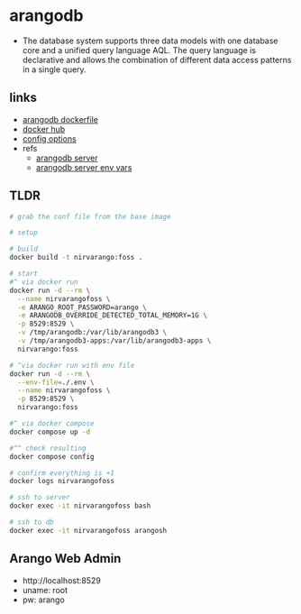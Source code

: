 # arangodb

- The database system supports three data models with one database core and a unified query language AQL. The query language is declarative and allows the combination of different data access patterns in a single query.

## links

- [arangodb dockerfile](https://github.com/arangodb/arangodb-docker/tree/official/alpine/3.9.2)
- [docker hub](https://hub.docker.com/_/arangodb/)
- [config options](https://www.arangodb.com/docs/stable/administration-configuration.html)
- refs
  - [arangodb server](https://www.arangodb.com/docs/stable/programs-arangod.html)
  - [arangodb server env vars](https://www.arangodb.com/docs/stable/programs-arangod-env-vars.html)

## TLDR

```sh
# grab the conf file from the base image

# setup

# build
docker build -t nirvarango:foss .

# start
#^ via docker run
docker run -d --rm \
  --name nirvarangofoss \
  -e ARANGO_ROOT_PASSWORD=arango \
  -e ARANGODB_OVERRIDE_DETECTED_TOTAL_MEMORY=1G \
  -p 8529:8529 \
  -v /tmp/arangodb:/var/lib/arangodb3 \
  -v /tmp/arangodb3-apps:/var/lib/arangodb3-apps \
  nirvarango:foss

# ^via docker run with env file
docker run -d --rm \
  --env-file=./.env \
  --name nirvarangofoss \
  -p 8529:8529 \
  nirvarango:foss

#^ via docker compose
docker compose up -d

#^^ check resulting
docker compose config

# confirm everything is +1
docker logs nirvarangofoss

# ssh to server
docker exec -it nirvarangofoss bash

# ssh to db
docker exec -it nirvarangofoss arangosh
```

## Arango Web Admin

- http://localhost:8529
- uname: root
- pw: arango
